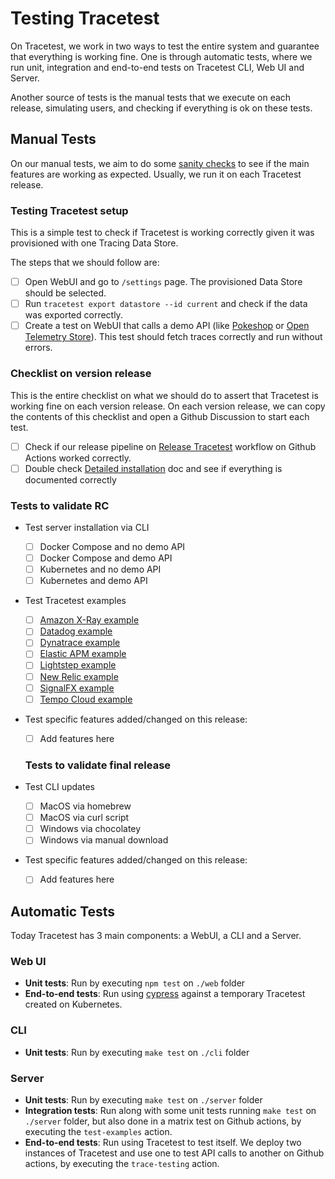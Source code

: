 # Testing Tracetest

On Tracetest, we work in two ways to test the entire system and guarantee that everything is working fine. One is through automatic tests, where we run unit, integration and end-to-end tests on Tracetest CLI, Web UI and Server.

Another source of tests is the manual tests that we execute on each release, simulating users, and checking if everything is ok on these tests.

## Manual Tests

On our manual tests, we aim to do some [sanity checks](https://en.wikipedia.org/wiki/Sanity_check) to see if the main features are working as expected. Usually, we run it on each Tracetest release.

### Testing Tracetest setup

This is a simple test to check if Tracetest is working correctly given it was provisioned with one Tracing Data Store.

The steps that we should follow are:

- [ ] Open WebUI and go to `/settings` page. The provisioned Data Store should be selected.
- [ ] Run `tracetest export datastore --id current` and check if the data was exported correctly.
- [ ] Create a test on WebUI that calls a demo API (like [Pokeshop](https://docs.tracetest.io/live-examples/pokeshop/overview) or [Open Telemetry Store](https://docs.tracetest.io/live-examples/opentelemetry-store/overview)). This test should fetch traces correctly and run without errors.

### Checklist on version release

This is the entire checklist on what we should do to assert that Tracetest is working fine on each version release. On each version release, we can copy the contents of this checklist and open a Github Discussion to start each test.

- [ ] Check if our release pipeline on [Release Tracetest](https://github.com/intelops/qualityTrace/actions/workflows/release-version.yml) workflow on Github Actions worked correctly.
- [ ] Double check [Detailed installation](https://docs.tracetest.io/getting-started/detailed-installation) doc and see if everything is documented correctly

### Tests to validate RC

- Test server installation via CLI

  - [ ] Docker Compose and no demo API
  - [ ] Docker Compose and demo API
  - [ ] Kubernetes and no demo API
  - [ ] Kubernetes and demo API

- Test Tracetest examples

  - [ ] [Amazon X-Ray example](https://github.com/intelops/qualityTrace/tree/main/examples/tracetest-amazon-x-ray)
  - [ ] [Datadog example](https://github.com/intelops/qualityTrace/tree/main/examples/tracetest-datadog)
  - [ ] [Dynatrace example](https://github.com/intelops/qualityTrace/tree/main/examples/tracetest-dynatrace)
  - [ ] [Elastic APM example](https://github.com/intelops/qualityTrace/tree/main/examples/tracetest-elasticapm)
  - [ ] [Lightstep example](https://github.com/intelops/qualityTrace/tree/main/examples/tracetest-lightstep)
  - [ ] [New Relic example](https://github.com/intelops/qualityTrace/tree/main/examples/tracetest-new-relic)
  - [ ] [SignalFX example](https://github.com/intelops/qualityTrace/tree/main/examples/tracetest-signalfx)
  - [ ] [Tempo Cloud example](https://github.com/intelops/qualityTrace/tree/main/examples/quick-start-grafana-cloud-tempo-nodejs)

- Test specific features added/changed on this release:

  - [ ] Add features here

  ### Tests to validate final release

- Test CLI updates

  - [ ] MacOS via homebrew
  - [ ] MacOS via curl script
  - [ ] Windows via chocolatey
  - [ ] Windows via manual download

- Test specific features added/changed on this release:
  - [ ] Add features here

## Automatic Tests

Today Tracetest has 3 main components: a WebUI, a CLI and a Server.

### Web UI

- **Unit tests**: Run by executing `npm test` on `./web` folder
- **End-to-end tests**: Run using [cypress](https://www.cypress.io/) against a temporary Tracetest created on Kubernetes.

### CLI

- **Unit tests**: Run by executing `make test` on `./cli` folder

### Server

- **Unit tests**: Run by executing `make test` on `./server` folder
- **Integration tests**: Run along with some unit tests running `make test` on `./server` folder, but also done in a matrix test on Github actions, by executing the `test-examples` action.
- **End-to-end tests**: Run using Tracetest to test itself. We deploy two instances of Tracetest and use one to test API calls to another on Github actions, by executing the `trace-testing` action.
